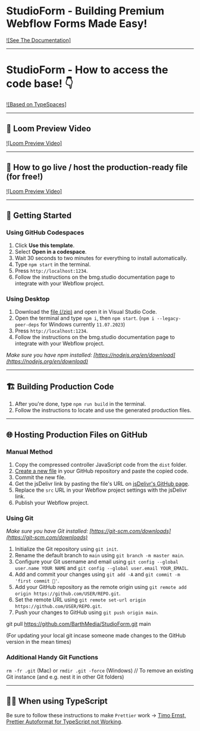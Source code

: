 # StudioForm - Building Premium Webflow Forms Made Easy!

[![See The Documentation]](https://www.bmg.studio/form)

---

# StudioForm - How to access the code base! 👇

[![Based on TypeSpaces]](https://github.com/BarthMedia/TypeSpaces-for-Webflow)

---

## 🎥 Loom Preview Video

[![Loom Preview Video]](https://www.loom.com/share/7cea968a8e9c4903b34ebddc700fe2a2)

---

## 🎥 How to go live / host the production-ready file (for free!)

[![Loom Preview Video]](https://www.loom.com/share/51f41b12a2f4410bacfd822c31cab63d)

---

## 🚀 Getting Started

### Using GitHub Codespaces

1. Click **Use this template**.
2. Select **Open in a codespace**.
3. Wait 30 seconds to two minutes for everything to install automatically.
4. Type `npm start` in the terminal.
5. Press `http://localhost:1234`.
6. Follow the instructions on the bmg.studio documentation page to integrate with your Webflow project.

### Using Desktop

1. Download the [file (/zip)](https://github.com/BarthMedia/codespaces-for-webflow/archive/refs/heads/main.zip) and open it in Visual Studio Code.
2. Open the terminal and type `npm i`, then `npm start`. (`npm i --legacy-peer-deps` for Windows currently `11.07.2023`)
3. Press `http://localhost:1234`.
4. Follow the instructions on the bmg.studio documentation page to integrate with your Webflow project.

_Make sure you have npm installed: [https://nodejs.org/en/download](https://nodejs.org/en/download)_

---

## 🏗️ Building Production Code

1. After you're done, type `npm run build` in the terminal.
2. Follow the instructions to locate and use the generated production files.

---

## 🌐 Hosting Production Files on GitHub

### Manual Method

1. Copy the compressed controller JavaScript code from the `dist` folder.
2. [Create a new file](https://github.com/BarthMedia/codespaces-for-webflow/generate) in your GitHub repository and paste the copied code.
3. Commit the new file.
4. Get the jsDelivr link by pasting the file's URL on [jsDelivr's GitHub page](https://www.jsdelivr.com/github).
5. Replace the `src` URL in your Webflow project settings with the jsDelivr link.
6. Publish your Webflow project.

### Using Git

_Make sure you have Git installed: [https://git-scm.com/downloads](https://git-scm.com/downloads)_

1. Initialize the Git repository using `git init`.
2. Rename the default branch to `main` using `git branch -m master main`.
3. Configure your Git username and email using `git config --global user.name YOUR NAME` and `git config --global user.email YOUR_EMAIL`.
4. Add and commit your changes using `git add -A` and `git commit -m 'first commit 🚀'`.
5. Add your GitHub repository as the remote origin using `git remote add origin https://github.com/USER/REPO.git`.
6. Set the remote URL using `git remote set-url origin https://github.com/USER/REPO.git`.
7. Push your changes to GitHub using `git push origin main`.

git pull https://github.com/BarthMedia/StudioForm.git main

(For updating your local git incase someone made changes to the GitHub version in the mean times)

### Additional Handy Git Functions

`rm -fr .git` (Mac) or `rmdir .git -force` (Windows) // To remove an existing Git instance (and e.g. nest it in other Git folders)

---

## 👨‍💻 When using TypeScript

Be sure to follow these instructions to make `Prettier` work -> [Timo Ernst, Prettier Autoformat for TypeScript not Working](https://dev.to/timo_ernst/prettier-autoformat-for-typescript-not-working-13d8).
